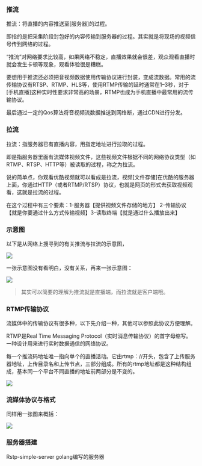 ### **推流**

推流：将直播的内容推送至[服务器]的过程。

即指的是把采集阶段封包好的内容传输到服务器的过程。其实就是将现场的视频信号传到网络的过程。

“推流”对网络要求比较高，如果网络不稳定，直播效果就会很差，观众观看直播时就会发生卡顿等现象，观看体验很是糟糕。

要想用于推流还必须把音视频数据使用传输协议进行封装，变成流数据。常用的流传输协议有RTSP、RTMP、HLS等，使用RTMP传输的延时通常在1–3秒，对于[手机直播]这种实时性要求非常高的场景，RTMP也成为手机直播中最常用的流传输协议。

最后通过一定的Qos算法将音视频流数据推送到网络断，通过CDN进行分发。

### **拉流**

拉流：指服务器已有直播内容，用指定地址进行拉取的过程。

即是指服务器里面有流媒体视频文件，这些视频文件根据不同的网络协议类型（如RTMP、RTSP、HTTP等）被读取的过程，称之为拉流。

说的简单点，你观看优酷视频就可以看成是拉流，视频[文件存储]在优酷的服务器上面，你通过HTTP（或者RTMP/RTSP）协议，也就是网页的形式去获取视频观看，这就是拉流的过程。

在这个过程中有三个要素：1-服务器【提供视频文件存储的地方】 2-传输协议【就是你要通过什么方式传输视频】3-读取终端【就是通过什么播放出来】

### **示意图**

以下是从网络上搜寻到的有关推流与拉流的示意图，

![](d1535e62687aa723d2fbceb6e5973697.png)

一张示意图没有看明白，没有关系，再来一张示意图：

![](f2e26c298c5790d7d1f7f83e60fbb058.png)

> 其实可以简要的理解为推流就是直播端，而拉流就是客户端哦。

### **RTMP传输协议**

流媒体中的传输协议有很多种，以下先介绍一种，其他可以参照此协议方便理解。

RTMP是Real Time Messaging Protocol（实时消息传输协议）的首字母缩写。一种设计用来进行实时数据通信的网络协议。

每一个推流码地址唯一指向单个的直播活动。它由rtmp：//开头，包含了上传服务器地址，上传目录名和上传节点，三部分组成。所有的rtmp地址都是这种结构组成，基本同一个平台不同直播的地址前两部分是不变的。

![](f2a3d16a01391c7e1bdaf79af2f4f427.png)

### **流媒体协议与格式**

同样用一张图来概括：

![](c1969593f67fffceecbf638d6dda2776.png)

### 服务器搭建

Rstp-simple-server
golang编写的服务器
